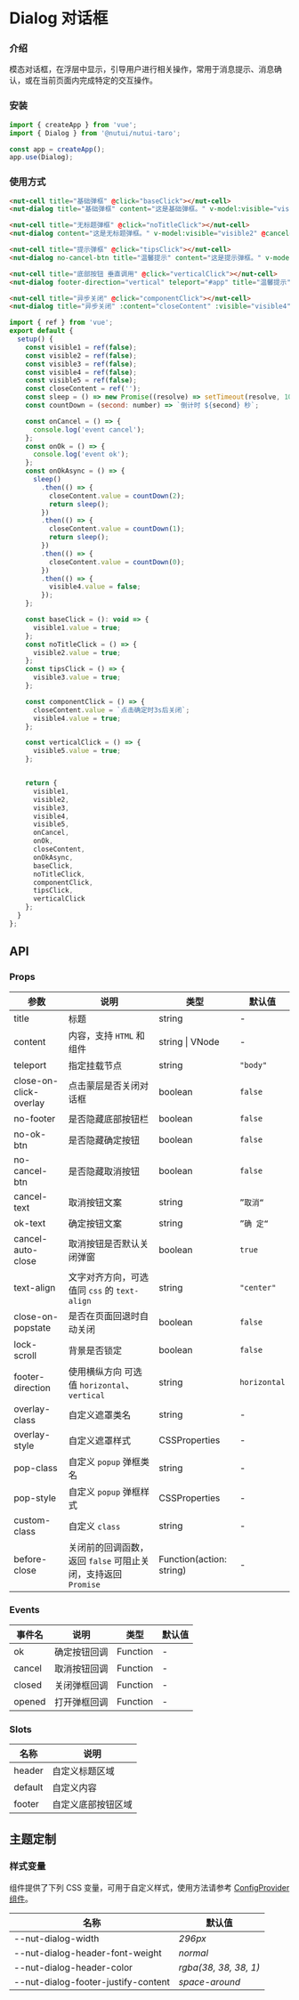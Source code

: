 # Dialog 对话框


### 介绍

模态对话框，在浮层中显示，引导用户进行相关操作，常用于消息提示、消息确认，或在当前页面内完成特定的交互操作。

### 安装
    
```javascript
import { createApp } from 'vue';
import { Dialog } from '@nutui/nutui-taro';

const app = createApp();
app.use(Dialog);
```

### 使用方式

```html
<nut-cell title="基础弹框" @click="baseClick"></nut-cell>
<nut-dialog title="基础弹框" content="这是基础弹框。" v-model:visible="visible1" @cancel="onCancel" @ok="onOk" />

<nut-cell title="无标题弹框" @click="noTitleClick"></nut-cell>
<nut-dialog content="这是无标题弹框。" v-model:visible="visible2" @cancel="onCancel" @ok="onOk" />

<nut-cell title="提示弹框" @click="tipsClick"></nut-cell>
<nut-dialog no-cancel-btn title="温馨提示" content="这是提示弹框。" v-model:visible="visible3" @cancel="onCancel" @ok="onOk" />

<nut-cell title="底部按钮 垂直调用" @click="verticalClick"></nut-cell>
<nut-dialog footer-direction="vertical" teleport="#app" title="温馨提示" content="这是提示弹框。" v-model:visible="visible5" />

<nut-cell title="异步关闭" @click="componentClick"></nut-cell>
<nut-dialog title="异步关闭" :content="closeContent" :visible="visible4" @cancel="onCancel" @ok="onOkAsync" />
```

``` javascript
import { ref } from 'vue';
export default {
  setup() {
    const visible1 = ref(false);
    const visible2 = ref(false);
    const visible3 = ref(false);
    const visible4 = ref(false);
    const visible5 = ref(false);
    const closeContent = ref('');
    const sleep = () => new Promise((resolve) => setTimeout(resolve, 1000));
    const countDown = (second: number) => `倒计时 ${second} 秒`;

    const onCancel = () => {
      console.log('event cancel');
    };
    const onOk = () => {
      console.log('event ok');
    };
    const onOkAsync = () => {
      sleep()
        .then(() => {
          closeContent.value = countDown(2);
          return sleep();
        })
        .then(() => {
          closeContent.value = countDown(1);
          return sleep();
        })
        .then(() => {
          closeContent.value = countDown(0);
        })
        .then(() => {
          visible4.value = false;
        });
    };

    const baseClick = (): void => {
      visible1.value = true;
    };
    const noTitleClick = () => {
      visible2.value = true;
    };
    const tipsClick = () => {
      visible3.value = true;
    };

    const componentClick = () => {
      closeContent.value = `点击确定时3s后关闭`;
      visible4.value = true;
    };

    const verticalClick = () => {
      visible5.value = true;
    };


    return {
      visible1,
      visible2,
      visible3,
      visible4,
      visible5,
      onCancel,
      onOk,
      closeContent,
      onOkAsync,
      baseClick,
      noTitleClick,
      componentClick,
      tipsClick,
      verticalClick
    };
  }
};
```

## API
### Props

| 参数                   | 说明                                                          | 类型                     | 默认值     |
|------------------------|---------------------------------------------------------------|--------------------------|------------|
| title                  | 标题                                                          | string                   | -          |
| content                | 内容，支持 `HTML` 和组件                                          | string \| VNode          | -          |
| teleport               | 指定挂载节点                                                  | string                   | `"body"`     |
| close-on-click-overlay | 点击蒙层是否关闭对话框                                        | boolean                  | `false`      |
| no-footer              | 是否隐藏底部按钮栏                                            | boolean                  | `false`      |
| no-ok-btn              | 是否隐藏确定按钮                                              | boolean                  | `false`      |
| no-cancel-btn          | 是否隐藏取消按钮                                              | boolean                  | `false`      |
| cancel-text            | 取消按钮文案                                                  | string                   | `”取消“`     |
| ok-text                | 确定按钮文案                                                  | string                   | `”确 定“`    |
| cancel-auto-close      | 取消按钮是否默认关闭弹窗                                      | boolean                  | `true`       |
| text-align             | 文字对齐方向，可选值同 `css` 的 `text-align `                     | string                   | `"center"`   |
| close-on-popstate      | 是否在页面回退时自动关闭                                      | boolean                  | `false`      |
| lock-scroll            | 背景是否锁定                                                  | boolean                  | `false`      |
| footer-direction       | 使用横纵方向 可选值 `horizontal`、`vertical`                  | string                   | `horizontal` |
| overlay-class          | 自定义遮罩类名                                                | string                   | -          |
| overlay-style          | 自定义遮罩样式                                                | CSSProperties            | -          |
| pop-class              | 自定义 `popup` 弹框类名                                           | string                   | -          |
| pop-style              | 自定义 `popup` 弹框样式                                           | CSSProperties            | -          |
| custom-class           | 自定义 `class`                                                   | string                   | -          |
| before-close           | 关闭前的回调函数，返回 `false` 可阻止关闭，支持返回 `Promise` | Function(action: string) | -          |


### Events

| 事件名   | 说明         | 类型     | 默认值 |
|--------|--------------|----------|--------|
| ok     | 确定按钮回调 | Function | -      |
| cancel | 取消按钮回调 | Function | -      |
| closed | 关闭弹框回调 | Function | -      |
| opened | 打开弹框回调 | Function | -      |


### Slots

| 名称    | 说明               |
|---------|--------------------|
| header  | 自定义标题区域     |
| default | 自定义内容         |
| footer  | 自定义底部按钮区域 |

## 主题定制

### 样式变量

组件提供了下列 CSS 变量，可用于自定义样式，使用方法请参考 [ConfigProvider 组件](#/zh-CN/config-provider)。

| 名称                                | 默认值                |
|-------------------------------------|-----------------------|
| --nut-dialog-width                  | _296px_               |
| --nut-dialog-header-font-weight     | _normal_              |
| --nut-dialog-header-color           | _rgba(38, 38, 38, 1)_ |
| --nut-dialog-footer-justify-content | _space-around_        |